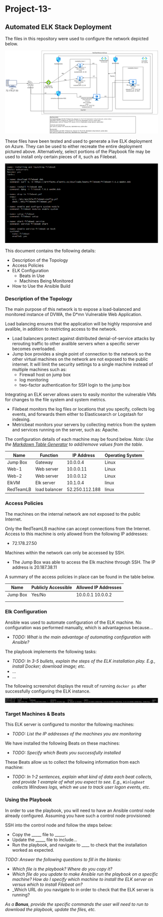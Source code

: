 # Project-13-
## Automated ELK Stack Deployment

The files in this repository were used to configure the network depicted below.

![](Diagrams/UntitledDiagram.png)

These files have been tested and used to generate a live ELK deployment on Azure. They can be used to either recreate the entire deployment pictured above. Alternatively, select portions of the Playbook file may be used to install only certain pieces of it, such as Filebeat.

![](Ansible/Filebeat.PNG)

This document contains the following details:
- Description of the Topology
- Access Policies
- ELK Configuration
  - Beats in Use
  - Machines Being Monitored
- How to Use the Ansible Build


### Description of the Topology

The main purpose of this network is to expose a load-balanced and monitored instance of DVWA, the D*mn Vulnerable Web Application.

Load balancing ensures that the application will be highly responsive and avalible, in addition to restricting access to the network.
- Load balancers protect against distributed denial-of-service attacks by rerouting traffic to other avalible servers when a specific server becomes overloaded.
- Jump box provides a single point of connection to the network so the other virtual machines on the network are not exposed to the public internet. It will limit the security settings to a single machine instead of multiple machines such as:
  - Firewall host on jump box
  - log monitoring
  - two-factor authentication for SSH login to the jump box

Integrating an ELK server allows users to easily monitor the vulnerable VMs for changes to the file system and system metrics.
- Filebeat monitors the log files or locations that you specify, collects log events, and forwards them either to Elasticsearch or Logstash for indexing.
- Metricbeat monitors your servers by collecting metrics from the system and services running on the server, such as: Apache.

The configuration details of each machine may be found below.
_Note: Use the [Markdown Table Generator](http://www.tablesgenerator.com/markdown_tables) to add/remove values from the table_.

| Name      | Function      | IP Address     | Operating System |
|-----------|---------------|----------------|------------------|
| Jump Box  | Gateway       | 10.0.0.4       | Linux            |
| Web-1     | Web server    | 10.0.0.11      | Linux            | 
| Web-2     | Web server    | 10.0.0.12      | Linux            |
| ElkVM     | Elk server    | 10.1.0.4       | linux            |
| RedTeamLB | load balancer | 52.250.112.188 | linux            |

### Access Policies

The machines on the internal network are not exposed to the public Internet. 

Only the RedTeamLB machine can accept connections from the Internet. Access to this machine is only allowed from the following IP addresses:
- 72.178.27.50

Machines within the network can only be accessed by SSH.
- The Jump Box was able to access the Elk machine through SSH. The IP address is 20.187.38.11

A summary of the access policies in place can be found in the table below.

| Name     | Publicly Accessible | Allowed IP Addresses |
|----------|---------------------|----------------------|
| Jump Box | Yes/No              | 10.0.0.1 10.0.0.2    |
|          |                     |                      |
|          |                     |                      |

### Elk Configuration

Ansible was used to automate configuration of the ELK machine. No configuration was performed manually, which is advantageous because...
- _TODO: What is the main advantage of automating configuration with Ansible?_

The playbook implements the following tasks:
- _TODO: In 3-5 bullets, explain the steps of the ELK installation play. E.g., install Docker; download image; etc._
- ...
- ...

The following screenshot displays the result of running `docker ps` after successfully configuring the ELK instance.

![](Ansible/Elk761.PNG)

### Target Machines & Beats
This ELK server is configured to monitor the following machines:
- _TODO: List the IP addresses of the machines you are monitoring_

We have installed the following Beats on these machines:
- _TODO: Specify which Beats you successfully installed_

These Beats allow us to collect the following information from each machine:
- _TODO: In 1-2 sentences, explain what kind of data each beat collects, and provide 1 example of what you expect to see. E.g., `Winlogbeat` collects Windows logs, which we use to track user logon events, etc._

### Using the Playbook
In order to use the playbook, you will need to have an Ansible control node already configured. Assuming you have such a control node provisioned: 

SSH into the control node and follow the steps below:
- Copy the _____ file to _____.
- Update the _____ file to include...
- Run the playbook, and navigate to ____ to check that the installation worked as expected.

_TODO: Answer the following questions to fill in the blanks:_
- _Which file is the playbook? Where do you copy it?_
- _Which file do you update to make Ansible run the playbook on a specific machine? How do I specify which machine to install the ELK server on versus which to install Filebeat on?_
- _Which URL do you navigate to in order to check that the ELK server is running?

_As a **Bonus**, provide the specific commands the user will need to run to download the playbook, update the files, etc._
